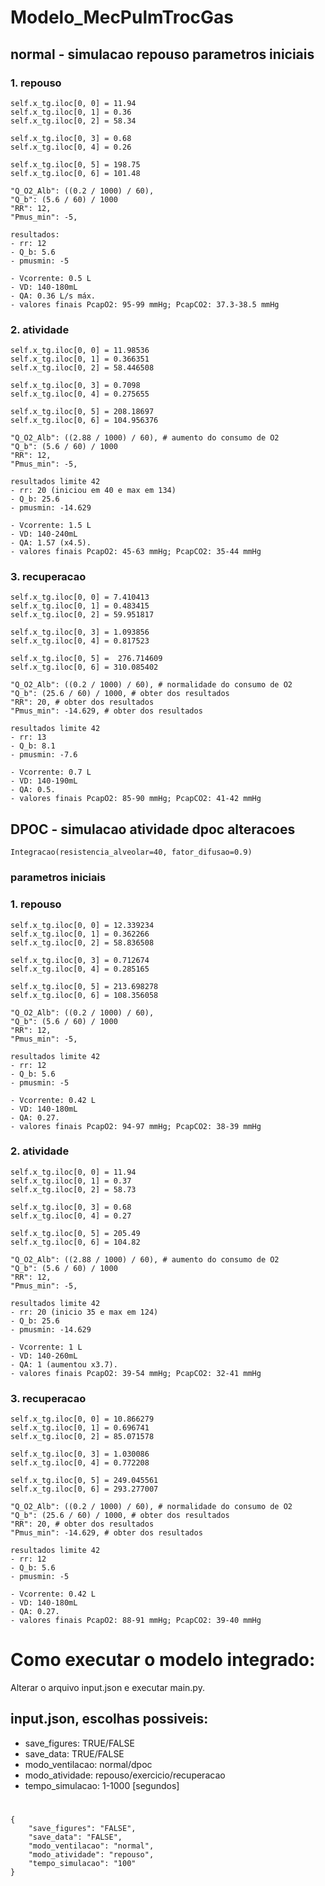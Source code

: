 # Modelo_MecPulmTrocGas

## normal - simulacao repouso parametros iniciais
### 1. repouso
    self.x_tg.iloc[0, 0] = 11.94
    self.x_tg.iloc[0, 1] = 0.36
    self.x_tg.iloc[0, 2] = 58.34

    self.x_tg.iloc[0, 3] = 0.68
    self.x_tg.iloc[0, 4] = 0.26

    self.x_tg.iloc[0, 5] = 198.75 
    self.x_tg.iloc[0, 6] = 101.48

    "Q_O2_Alb": ((0.2 / 1000) / 60),
    "Q_b": (5.6 / 60) / 1000
    "RR": 12,
    "Pmus_min": -5,

    resultados:
    - rr: 12
    - Q_b: 5.6
    - pmusmin: -5

    - Vcorrente: 0.5 L
    - VD: 140-180mL
    - QA: 0.36 L/s máx.
    - valores finais PcapO2: 95-99 mmHg; PcapCO2: 37.3-38.5 mmHg 

### 2. atividade
    self.x_tg.iloc[0, 0] = 11.98536
    self.x_tg.iloc[0, 1] = 0.366351
    self.x_tg.iloc[0, 2] = 58.446508

    self.x_tg.iloc[0, 3] = 0.7098
    self.x_tg.iloc[0, 4] = 0.275655

    self.x_tg.iloc[0, 5] = 208.18697 
    self.x_tg.iloc[0, 6] = 104.956376

    "Q_O2_Alb": ((2.88 / 1000) / 60), # aumento do consumo de O2
    "Q_b": (5.6 / 60) / 1000
    "RR": 12,
    "Pmus_min": -5,

    resultados limite 42
    - rr: 20 (iniciou em 40 e max em 134)
    - Q_b: 25.6
    - pmusmin: -14.629

    - Vcorrente: 1.5 L
    - VD: 140-240mL
    - QA: 1.57 (x4.5).
    - valores finais PcapO2: 45-63 mmHg; PcapCO2: 35-44 mmHg 

### 3. recuperacao
    self.x_tg.iloc[0, 0] = 7.410413
    self.x_tg.iloc[0, 1] = 0.483415
    self.x_tg.iloc[0, 2] = 59.951817

    self.x_tg.iloc[0, 3] = 1.093856
    self.x_tg.iloc[0, 4] = 0.817523

    self.x_tg.iloc[0, 5] =  276.714609
    self.x_tg.iloc[0, 6] = 310.085402

    "Q_O2_Alb": ((0.2 / 1000) / 60), # normalidade do consumo de O2
    "Q_b": (25.6 / 60) / 1000, # obter dos resultados
    "RR": 20, # obter dos resultados
    "Pmus_min": -14.629, # obter dos resultados

    resultados limite 42
    - rr: 13
    - Q_b: 8.1
    - pmusmin: -7.6

    - Vcorrente: 0.7 L
    - VD: 140-190mL
    - QA: 0.5.
    - valores finais PcapO2: 85-90 mmHg; PcapCO2: 41-42 mmHg 

##  DPOC - simulacao atividade dpoc alteracoes
    Integracao(resistencia_alveolar=40, fator_difusao=0.9)

### parametros iniciais
### 1. repouso
    self.x_tg.iloc[0, 0] = 12.339234
    self.x_tg.iloc[0, 1] = 0.362266
    self.x_tg.iloc[0, 2] = 58.836508

    self.x_tg.iloc[0, 3] = 0.712674 
    self.x_tg.iloc[0, 4] = 0.285165

    self.x_tg.iloc[0, 5] = 213.698278
    self.x_tg.iloc[0, 6] = 108.356058

    "Q_O2_Alb": ((0.2 / 1000) / 60),
    "Q_b": (5.6 / 60) / 1000
    "RR": 12,
    "Pmus_min": -5,

    resultados limite 42
    - rr: 12
    - Q_b: 5.6
    - pmusmin: -5

    - Vcorrente: 0.42 L
    - VD: 140-180mL
    - QA: 0.27.
    - valores finais PcapO2: 94-97 mmHg; PcapCO2: 38-39 mmHg 

### 2. atividade
    self.x_tg.iloc[0, 0] = 11.94
    self.x_tg.iloc[0, 1] = 0.37
    self.x_tg.iloc[0, 2] = 58.73

    self.x_tg.iloc[0, 3] = 0.68
    self.x_tg.iloc[0, 4] = 0.27

    self.x_tg.iloc[0, 5] = 205.49
    self.x_tg.iloc[0, 6] = 104.82

    "Q_O2_Alb": ((2.88 / 1000) / 60), # aumento do consumo de O2
    "Q_b": (5.6 / 60) / 1000
    "RR": 12,
    "Pmus_min": -5,

    resultados limite 42
    - rr: 20 (inicio 35 e max em 124)
    - Q_b: 25.6
    - pmusmin: -14.629

    - Vcorrente: 1 L
    - VD: 140-260mL
    - QA: 1 (aumentou x3.7).
    - valores finais PcapO2: 39-54 mmHg; PcapCO2: 32-41 mmHg 

### 3. recuperacao
    self.x_tg.iloc[0, 0] = 10.866279
    self.x_tg.iloc[0, 1] = 0.696741
    self.x_tg.iloc[0, 2] = 85.071578

    self.x_tg.iloc[0, 3] = 1.030086
    self.x_tg.iloc[0, 4] = 0.772208

    self.x_tg.iloc[0, 5] = 249.045561
    self.x_tg.iloc[0, 6] = 293.277007

    "Q_O2_Alb": ((0.2 / 1000) / 60), # normalidade do consumo de O2
    "Q_b": (25.6 / 60) / 1000, # obter dos resultados
    "RR": 20, # obter dos resultados
    "Pmus_min": -14.629, # obter dos resultados

    resultados limite 42
    - rr: 12
    - Q_b: 5.6
    - pmusmin: -5

    - Vcorrente: 0.42 L
    - VD: 140-180mL
    - QA: 0.27.
    - valores finais PcapO2: 88-91 mmHg; PcapCO2: 39-40 mmHg 

# Como executar o modelo integrado:
Alterar o arquivo input.json e executar main.py.
## input.json, escolhas possiveis:
- save_figures: TRUE/FALSE
- save_data: TRUE/FALSE
- modo_ventilacao: normal/dpoc
- modo_atividade: repouso/exercicio/recuperacao
- tempo_simulacao: 1-1000 [segundos]
# 
    {
        "save_figures": "FALSE",
        "save_data": "FALSE",
        "modo_ventilacao": "normal",
        "modo_atividade": "repouso",
        "tempo_simulacao": "100"
    }
